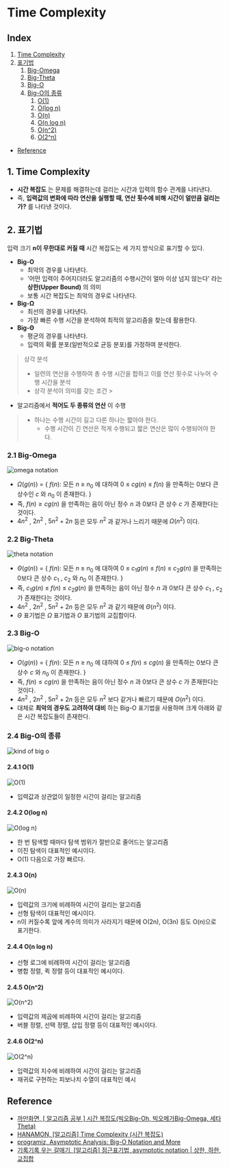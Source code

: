 # **Time Complexity**

## Index

1. [Time Complexity](#1-time-complexity)
2. [표기법](#2-표기법)
    1. [Big-Omega](#21-big-omega)
    2. [Big-Theta](#22-big-theta)
    3. [Big-O](#23-big-o)
    4. [Big-O의 종류](#24-big-o의-종류)
        1. [O(1)](#241-o1)
        2. [O(log n)](#242-olog-n)
        3. [O(n)](#243-on)
        4. [O(n log n)](#244-on-log-n)
        5. [O(n^2)](#245-on2)
        6. [O(2^n)](#246-o2n)

- [Reference](#reference)

## 1. Time Complexity

- **시간 복잡도** 는 문제를 해결하는데 걸리는 시간과 입력의 함수 관계를 나타낸다.
- 즉, **입력값의 변화에 따라 연산을 실행할 때, 연산 횟수에 비해 시간이 얼만큼 걸리는가?** 를 나타낸 것이다.

## 2. 표기법

입력 크기 **n이 무한대로 커질 때** 시간 복잡도는 세 가지 방식으로 표기할 수 있다.

- **Big-O**
    - 최악의 경우를 나타낸다.
    - '어떤 입력이 주어지더라도 알고리즘의 수행시간이 얼마 이상 넘지 않는다' 라는 **상한(Upper Bound)** 의 의미
    - 보통 시간 복잡도는 최악의 경우로 나타낸다.
- **Big-Ω**
    - 최선의 경우를 나타낸다.
    - 가장 빠른 수행 시간을 분석하여 최적의 알고리즘을 찾는데 활용한다.
- **Big-Θ**
    - 평균의 경우를 나타낸다.
    - 입력의 확률 분포(일반적으로 균등 분포)를 가정하여 분석한다.

> 상각 분석
> - 일련의 연산을 수행하여 총 수행 시간을 합하고 이를 연산 횟수로 나누어 수행 시간을 분석
> - 상각 분석이 의미를 갖는 조건
    >

- 알고리즘에서 **적어도 두 종류의 연산** 이 수행

> - 하나는 수행 시간이 길고 다른 하나는 짧아야 한다.
>   - 수행 시간이 긴 연산은 적게 수행되고 짧은 연산은 많이 수행되어야 한다.

### 2.1 Big-Omega

![omega notation](./img/omega_notation.png)

- $Ω(g(n))$ = { $f(n)$: 모든 $n$ ≥ $n_0$ 에 대하여 $0$ ≤ $cg(n)$ ≤ $f(n)$ 을 만족하는 0보다 큰 상수인 $c$ 와 $n_0$ 이 존재한다. }
- 즉, $f(n) \ge cg(n)$ 을 만족하는 음이 아닌 정수 $n$ 과 0보다 큰 상수 $c$ 가 존재한다는 것이다.
- $4n^2$ , $2n^2$ , $5n^2 + 2n$ 등은 모두 $n^2$ 과 같거나 느리기 때문에 $Ω(n^2)$ 이다.

### 2.2 Big-Theta

![theta notation](./img/theta_notation.png)

- $Θ(g(n))$ = { $f(n)$: 모든 $n$ ≥ $n_0$ 에 대하여 $0$ ≤ $c_1g(n)$ ≤ $f(n)$ ≤ $c_2g(n)$ 을 만족하는 0보다 큰 상수 $c_1$ , $c_2$ 와 $n_0$
  이 존재한다. }
- 즉, $c_1g(n)$ ≤ $f(n)$ ≤ $c_2g(n)$ 을 만족하는 음이 아닌 정수 $n$ 과 0보다 큰 상수 $c_1$ , $c_2$ 가 존재한다는 것이다.
- $4n^2$ , $2n^2$ , $5n^2 + 2n$ 등은 모두 $n^2$ 과 같기 때문에 $Θ(n^2)$ 이다.
- $Θ$ 표기법은 $Ω$ 표기법과 $O$ 표기법의 교집합이다.

### 2.3 Big-O

![big-o notation](./img/o_notation.png)

- $O(g(n))$ = { $f(n)$: 모든 $n$ ≥ $n_0$ 에 대하여 $0$ ≤ $f(n)$ ≤ $cg(n)$ 을 만족하는 0보다 큰 상수 $c$ 와 $n_0$ 이 존재한다. }
- 즉, $f(n) \le cg(n)$ 을 만족하는 음이 아닌 정수 $n$ 과 0보다 큰 상수 $c$ 가 존재한다는 것이다.
- $4n^2$ , $2n^2$ , $5n^2 + 2n$ 등은 모두 $n^2$ 보다 같거나 빠르기 때문에 $O(n^2)$ 이다.
- 대체로 **최악의 경우도 고려하여 대비** 하는 Big-O 표기법을 사용하며 크게 아래와 같은 시간 복잡도들이 존재한다.

### 2.4 Big-O의 종류

![kind of big o](./img/kind_of_big_o.png)

#### 2.4.1 O(1)

![O(1)](./img/O(1).png)

- 입력값과 상관없이 일정한 시간이 걸리는 알고리즘

#### 2.4.2 O(log n)

![O(log n)](./img/O(log_n).png)

- 한 번 탐색할 때마다 탐색 범위가 절반으로 줄어드는 알고리즘
- 이진 탐색이 대표적인 예시이다.
- O(1) 다음으로 가장 빠르다.

#### 2.4.3 O(n)

![O(n)](./img/O(n).png)

- 입력값의 크기에 비례하여 시간이 걸리는 알고리즘
- 선형 탐색이 대표적인 예시이다.
- n이 커질수록 앞에 계수의 의미가 사라지기 때문에 O(2n), O(3n) 등도 O(n)으로 표기한다.

#### 2.4.4 O(n log n)

- 선형 로그에 비례하여 시간이 걸리는 알고리즘
- 병합 정렬, 퀵 정렬 등이 대표적인 예시이다.

#### 2.4.5 O(n^2)

![O(n^2)](./img/O(n^2).png)

- 입력값의 제곱에 비례하여 시간이 걸리는 알고리즘
- 버블 정렬, 선택 정렬, 삽입 정렬 등이 대표적인 예시이다.

#### 2.4.6 O(2^n)

![O(2^n)](./img/O(2^n).png)

- 입력값의 지수에 비례하여 시간이 걸리는 알고리즘
- 재귀로 구현하는 피보나치 수열이 대표적인 예시

## Reference

- [까만화면, [ 알고리즘 공부 ] 시간 복잡도(빅오Big-Oh, 빅오메가Big-Omega, 세타Theta)](https://bblackscene21.tistory.com/7)
- [HANAMON, [알고리즘] Time Complexity (시간 복잡도)](https://hanamon.kr/%EC%95%8C%EA%B3%A0%EB%A6%AC%EC%A6%98-time-complexity-%EC%8B%9C%EA%B0%84-%EB%B3%B5%EC%9E%A1%EB%8F%84/)
- [programiz, Asymptotic Analysis: Big-O Notation and More](https://www.programiz.com/dsa/asymptotic-notations)
- [기록기록 우는 갈매기, [알고리즘] 점근표기법, asymptotic notation | 상한, 하한, 교집합](https://nolzaheo.tistory.com/3)